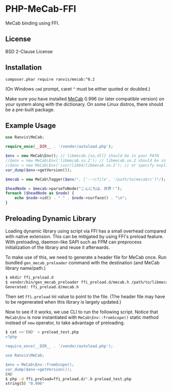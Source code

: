 # PHP-MeCab-FFI

MeCab binding using FFI.


## License

BSD 2-Clause License


## Installation

`
composer.phar require ranvis/mecab:^0.2
`

(On Windows `cmd` prompt, caret `^` must be either quoted or doubled.)

Make sure you have installed [MeCab](http://taku910.github.io/mecab/) 0.996 (or later compatible version) on your system along with the dictionary.
On some Linux distros, there should be a pre-built package.


## Example Usage

```php
use Ranvis\MeCab;

require_once(__DIR__ . '/vendor/autoload.php');

$env = new MeCab\Env(); // libmecab.{so,dll} should be in your PATH
//$env = new MeCab\Env('libmecab.so.2'); // libmecab.so.2 should be in your PATH
//$env = new MeCab\Env('/usr/lib64/libmecab.so.2'); // or specify explicitly
var_dump($env->getVersion());

$mecab = new MeCab\Tagger($env/*, ['--rcfile', '/path/to/mecabrc']*/);

$headNode = $mecab->parseToNode("こんにちは、世界！");
foreach ($headNode as $node) {
    echo $node->id() . " " . $node->surface() . "\n";
}
```

## Preloading Dynamic Library

Loading dynamic library using script via FFI has a small overhead compared with native extension.
This can be mitigated by using FFI's preload feature.
With preloading, daemon-like SAPI such as FPM can preprocess initialization of the library and reuse it afterwards.

To make use of this, we need to generate a header file for MeCab once.
Run bundled `gen_mecab_preloader` command with the destination (and MeCab library name/path.)

```sh
$ mkdir ffi_preload.d
$ vendor/bin/gen_mecab_preloader ffi_preload.d/mecab.h /path/to/libmecab.so
Generated: ffi_preload.d/mecab.h
```

Then set `ffi.preload` ini value to point to the file.
(The header file may have to be regenerated when this library is largely updated.)

Now to see if it works, we use CLI to run the following script.
Notice that `MeCab\Env` is now instantiated with `MeCab\Env::fromScope()` static method instead of `new` operator, to take advantage of preloading.

```sh
$ cat <<'END' > preload_test.php
<?php

require_once(__DIR__ . '/vendor/autoload.php');

use Ranvis\MeCab;

$env = MeCab\Env::fromScope();
var_dump($env->getVersion());
END
$ php -d ffi.preload=ffi_preload.d/*.h preload_test.php
string(5) "0.996"
```
